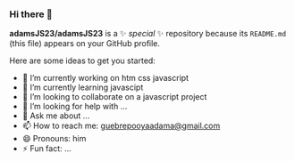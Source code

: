 ### Hi there 👋


**adamsJS23/adamsJS23** is a ✨ _special_ ✨ repository because its `README.md` (this file) appears on your GitHub profile.

Here are some ideas to get you started:

- 🔭 I’m currently working on htm css javascript
- 🌱 I’m currently learning javascipt
- 👯 I’m looking to collaborate on a javascript project
- 🤔 I’m looking for help with ...
- 💬 Ask me about ...
- 📫 How to reach me: guebrepooyaadama@gmail.com
- 😄 Pronouns: him
- ⚡ Fun fact: ...

